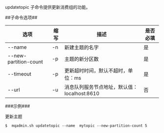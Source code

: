updatetopic 子命令提供更新消费组的功能。

##子命令选项##

|选项       |缩写 |描述                                                   |是否必填|
|-----------|-----|----------------------------------------------------|--------|
|--name     |-n   |新建主题的名字                                             |是      |
|--new-partition-count    |-p   |主题的新分区数     |是|
|--timeout  |-p   |更新超时时间，默认不超时，单位：ms     |是|
|--url      |-u   |消息队列服务节点地址，默认值：localhost:8610|否|

###示例###

更新主题

   ```lang-javascript
   $  mqadmin.sh updatetopic --name  mytopic --new-partition-count 5
   ```